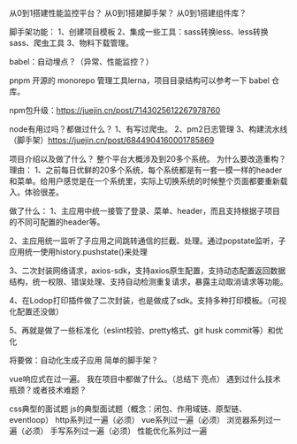 
从0到1搭建性能监控平台？
从0到1搭建脚手架？
从0到1搭建组件库？

脚手架功能：
1、创建项目模板
2、集成一些工具：sass转换less、less转换sass、爬虫工具
3、物料下载管理。

babel：自动埋点？（异常、性能监控？）

pnpm 开源的 monorepo 管理工具lerna，项目目录结构可以参考一下 babel 仓库。


npm包升级：https://juejin.cn/post/7143025612267978760

node有用过吗？都做过什么？
1、有写过爬虫。
2、pm2日志管理
3、构建流水线（脚手架）https://juejin.cn/post/6844904160001785869

项目介绍以及做了什么？
整个平台大概涉及到20多个系统。
为什么要改造重构？
理由：
1、之前每日优鲜的20多个系统，每个系统都是有一套一模一样的header和菜单。给用户感觉是在一个系统里，实际上切换系统的时候整个页面都要重新载入。体验很差。
  
做了什么：
1、主应用中统一接管了登录、菜单、header，而且支持根据子项目的不同可配置的header等。

2、主应用统一监听了子应用之间跳转通信的拦截、处理。通过popstate监听，子应用统一使用history.pushstate()来处理

3、二次封装网络请求，axios-sdk，支持axios原生配置，支持动态配置返回数据结构，统一权限、错误处理、支持自动检测重复请求，暴露主动取消请求等功能。

4、在Lodop打印插件做了二次封装，也是做成了sdk。支持多种打印模板。（可视化配置还没做）

5、再就是做了一些标准化（eslint校验、pretty格式、git husk commit等）和优化

将要做：自动化生成子应用
简单的脚手架？




vue响应式在过一遍。
我在项目中都做了什么。（总结下 亮点）
遇到过什么技术瓶颈？或者技术难题？


css典型的面试题
js的典型面试题（概念：闭包、作用域链、原型链、eventloop）
http系列过一遍（必须）
vue系列过一遍（必须）
浏览器系列过一遍（必须）
手写系列过一遍（必须）
性能优化系列过一遍
